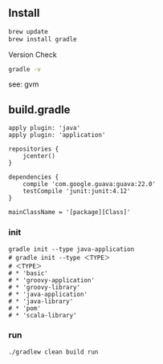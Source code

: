 ## Install

```bash
brew update
brew install gradle
```

Version Check

``` bash
gradle -v
```

see: gvm

## build.gradle

```
apply plugin: 'java'
apply plugin: 'application'

repositories {
    jcenter()
}

dependencies {
    compile 'com.google.guava:guava:22.0'
    testCompile 'junit:junit:4.12'
}

mainClassName = '[package][Class]'
```

### init

```
gradle init --type java-application
# gradle init --type ＜TYPE＞
# ＜TYPE＞
# * 'basic'
# * 'groovy-application'
# * 'groovy-library'
# * 'java-application'
# * 'java-library'
# * 'pom'
# * 'scala-library'
```

### run 
```
./gradlew clean build run
```

